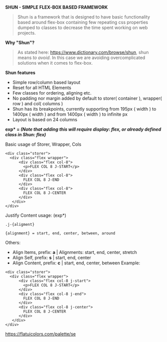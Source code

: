 **SHUN - SIMPLE FLEX-BOX BASED FRAMEWORK**
> Shun is a framework that is designed to have basic functionality
> based around flex-box containing few repeating css properties dumped to classes
> to decrease the time spent working on web projects.

**Why "Shun"?**
> As stated here: https://www.dictionary.com/browse/shun, shun means *to avoid*.
> In this case we are avoiding overcomplicated solutions when it comes to flex-box.

**Shun features**
- Simple row/column based layout
- Reset for all HTML Elements
- Few classes for ordering, aligning etc.
- No padding nor margin added by default to storer( container ), wrapper( row ) and col( columns )
- Shun has its breakpoints, currently supporting from 195px ( width ) to 1400px ( width ) and from 1400px ( width ) to infinite px
- Layout is based on 24 columns


__exp* = *(Note that adding this will require display: flex, or already defined class in Shun: flex)*__

Basic usage of Storer, Wrapper, Cols
```
<div class="storer">
  <div class="flex wrapper">
      <div class="flex col-8">
        <p>FLEX COL 8 J-START</p>
      </div>
      <div class="flex col-8">
        FLEX COL 8 J-END
      </div>
      <div class="flex col-8">
        FLEX COL 8 J-CENTER
      </div>
   </div>
</div>
```


Justify Content usage: (exp*)
```
.j-{aligment}

{alignment} = start, end, center, between, around
```
Others:
- Align Items, prefix: **a** | Alignments: start, end, center, stretch
- Align Self, prefix: **s** | start, end, center
- Align Content, prefix: **c** | start, end, center, between
Example:
```
<div class="storer">
  <div class="flex wrapper">
      <div class="flex col-8 j-start">
        <p>FLEX COL 8 J-START</p>
      </div>
      <div class="flex col-8 j-end">
        FLEX COL 8 J-END
      </div>
      <div class="flex col-8 j-center">
        FLEX COL 8 J-CENTER
      </div>
   </div>
</div>
```

https://flatuicolors.com/palette/se
